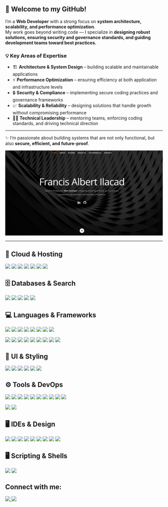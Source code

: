 ## 👋 Welcome to my GitHub!

I’m a **Web Developer** with a strong focus on **system architecture, scalability, and performance optimization**.  
My work goes beyond writing code — I specialize in **designing robust solutions, ensuring security and governance standards, and guiding development teams toward best practices.**

### 💡 Key Areas of Expertise
- 🏗️ **Architecture & System Design** – building scalable and maintainable applications  
- ⚡ **Performance Optimization** – ensuring efficiency at both application and infrastructure levels  
- 🔒 **Security & Compliance** – implementing secure coding practices and governance frameworks  
- 📈 **Scalability & Reliability** – designing solutions that handle growth without compromising performance  
- 👨‍🏫 **Technical Leadership** – mentoring teams, enforcing coding standards, and driving technical direction  

---

✨ I’m passionate about building systems that are not only functional, but also **secure, efficient, and future-proof**.

<a href="https://filacadportfolio.netlify.app/" target="_blank">
  <img 
    src="https://raw.githubusercontent.com/imfizz/imfizz/master/assets/banner.png" 
    alt="Portfolio Website" 
    width="600"
  />
</a>

---

## 🚀 Cloud & Hosting
<p>
  <img src="https://skillicons.dev/icons?i=aws" width="40"/>
  <img src="https://skillicons.dev/icons?i=azure" width="40"/>
  <img src="https://skillicons.dev/icons?i=gcp" width="40"/>
  <img src="https://skillicons.dev/icons?i=firebase" width="40"/>
  <img src="https://skillicons.dev/icons?i=heroku" width="40"/>
  <img src="https://skillicons.dev/icons?i=netlify" width="40"/>
  <img src="https://skillicons.dev/icons?i=vercel" width="40"/>
</p>

## 🗄️ Databases & Search
<p>
  <img src="https://skillicons.dev/icons?i=dynamodb" width="40"/>
  <img src="https://skillicons.dev/icons?i=elasticsearch" width="40"/>
  <img src="https://skillicons.dev/icons?i=mongodb" width="40"/>
  <img src="https://skillicons.dev/icons?i=mysql" width="40"/>
  <img src="https://skillicons.dev/icons?i=postgres" width="40"/>
</p>

## 💻 Languages & Frameworks
<p>
  <img src="https://skillicons.dev/icons?i=c" width="40"/>
  <img src="https://skillicons.dev/icons?i=cpp" width="40"/>
  <img src="https://skillicons.dev/icons?i=cs" width="40"/>
  <img src="https://skillicons.dev/icons?i=java" width="40"/>
  <img src="https://skillicons.dev/icons?i=js" width="40"/>
  <img src="https://skillicons.dev/icons?i=ts" width="40"/>
  <img src="https://skillicons.dev/icons?i=php" width="40"/>
  <img src="https://skillicons.dev/icons?i=py" width="40"/>
</p>

<p>
  <img src="https://skillicons.dev/icons?i=react" width="40"/>
  <img src="https://skillicons.dev/icons?i=redux" width="40"/>
  <img src="https://skillicons.dev/icons?i=vue" width="40"/>
  <img src="https://skillicons.dev/icons?i=nextjs" width="40"/>
  <img src="https://skillicons.dev/icons?i=htmx" width="40"/>
  <img src="https://skillicons.dev/icons?i=jquery" width="40"/>
  <img src="https://skillicons.dev/icons?i=express" width="40"/>
  <img src="https://skillicons.dev/icons?i=graphql" width="40"/>
  <img src="https://skillicons.dev/icons?i=django" width="40"/>
</p>

## 🎨 UI & Styling
<p>
  <img src="https://skillicons.dev/icons?i=html" width="40"/>
  <img src="https://skillicons.dev/icons?i=css" width="40"/>
  <img src="https://skillicons.dev/icons?i=bootstrap" width="40"/>
  <img src="https://skillicons.dev/icons?i=materialui" width="40"/>
  <img src="https://skillicons.dev/icons?i=sass" width="40"/>
  <img src="https://skillicons.dev/icons?i=tailwind" width="40"/>
</p>

## ⚙️ Tools & DevOps
<p>
  <img src="https://skillicons.dev/icons?i=npm" width="40"/>
  <img src="https://skillicons.dev/icons?i=yarn" width="40"/>
  <img src="https://skillicons.dev/icons?i=pnpm" width="40"/>
  <img src="https://skillicons.dev/icons?i=bun" width="40"/>
  <img src="https://skillicons.dev/icons?i=vite" width="40"/>
  <img src="https://skillicons.dev/icons?i=webpack" width="40"/>
  <img src="https://skillicons.dev/icons?i=gulp" width="40"/>
  <img src="https://skillicons.dev/icons?i=git" width="40"/>
  <img src="https://skillicons.dev/icons?i=github" width="40"/>
  <img src="https://skillicons.dev/icons?i=postman" width="40"/>
</p>

<p>
  <img src="https://skillicons.dev/icons?i=cypress" width="40"/>
  <img src="https://skillicons.dev/icons?i=vitest" width="40"/>
</p>

## 🖥️ IDEs & Design
<p>
  <img src="https://skillicons.dev/icons?i=vscode" width="40"/>
  <img src="https://skillicons.dev/icons?i=visualstudio" width="40"/>
  <img src="https://skillicons.dev/icons?i=eclipse" width="40"/>
  <img src="https://skillicons.dev/icons?i=codepen" width="40"/>
  <img src="https://skillicons.dev/icons?i=figma" width="40"/>
  <img src="https://skillicons.dev/icons?i=ps" width="40"/>
  <img src="https://skillicons.dev/icons?i=notion" width="40"/>
  <img src="https://skillicons.dev/icons?i=wordpress" width="40"/>
  <img src="https://skillicons.dev/icons?i=webflow" width="40"/>
</p>

## 🖥️ Scripting & Shells
<p>
  <img src="https://skillicons.dev/icons?i=bash" width="40"/>
  <img src="https://skillicons.dev/icons?i=powershell" width="40"/>
</p>

## Connect with me: 
<p>
  <a href="https://www.linkedin.com/in/francis-albert-ilacad-3a4111281/">
    <img src="https://skillicons.dev/icons?i=linkedin" width="40"/>
  </a>
  <a href="mailto:filacad22@gmail.com">
    <img src="https://skillicons.dev/icons?i=gmail" width="40"/>
  </a>
</p>

[website]: https://filacadportfolio.netlify.app
[facebook]: https://www.facebook.com/francisalbert.ilacad
[gmail]: filacad22@gmail.com

